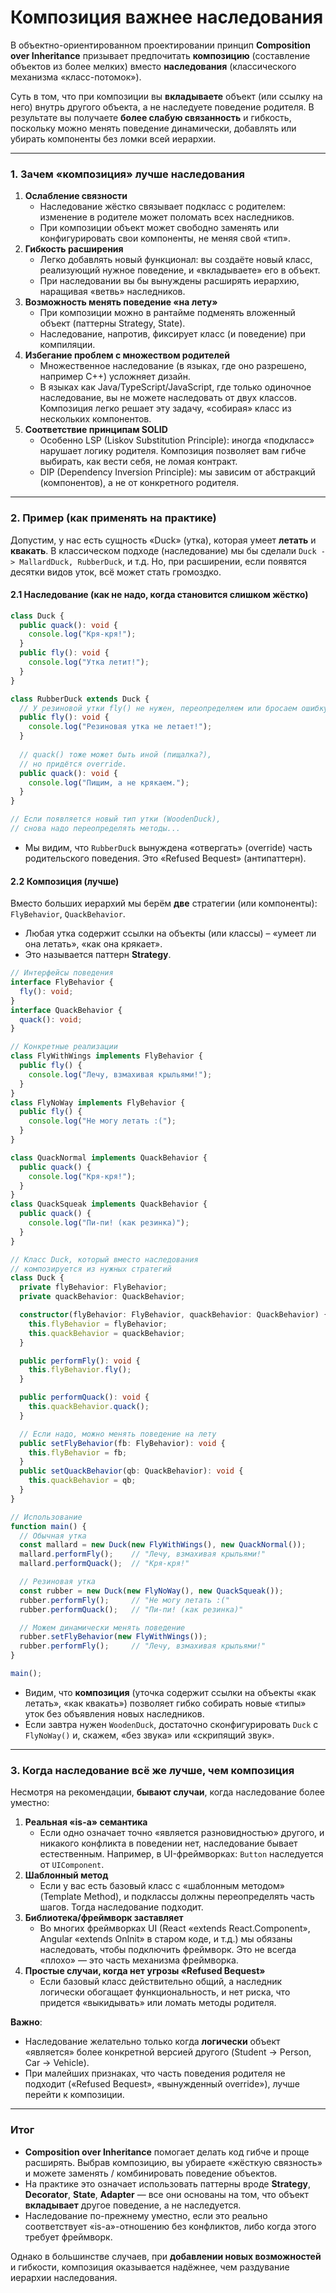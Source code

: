# Композиция важнее наследования

В объектно-ориентированном проектировании принцип **Composition over Inheritance** призывает предпочитать **композицию** (составление объектов из более мелких) вместо **наследования** (классического механизма «класс-потомок»).

Суть в том, что при композиции вы **вкладываете** объект (или ссылку на него) внутрь другого объекта, а не наследуете поведение родителя. В результате вы получаете **более слабую связанность** и гибкость, поскольку можно менять поведение динамически, добавлять или убирать компоненты без ломки всей иерархии.

***

### 1. Зачем «композиция» лучше наследования

1. **Ослабление связности**
   * Наследование жёстко связывает подкласс с родителем: изменение в родителе может поломать всех наследников.
   * При композиции объект может свободно заменять или конфигурировать свои компоненты, не меняя свой «тип».
2. **Гибкость расширения**
   * Легко добавлять новый функционал: вы создаёте новый класс, реализующий нужное поведение, и «вкладываете» его в объект.
   * При наследовании вы бы вынуждены расширять иерархию, наращивая «ветвь» наследников.
3. **Возможность менять поведение «на лету»**
   * При композиции можно в рантайме подменять вложенный объект (паттерны Strategy, State).
   * Наследование, напротив, фиксирует класс (и поведение) при компиляции.
4. **Избегание проблем с множеством родителей**
   * Множественное наследование (в языках, где оно разрешено, например C++) усложняет дизайн.
   * В языках как Java/TypeScript/JavaScript, где только одиночное наследование, вы не можете наследовать от двух классов. Композиция легко решает эту задачу, «собирая» класс из нескольких компонентов.
5. **Соответствие принципам SOLID**
   * Особенно LSP (Liskov Substitution Principle): иногда «подкласс» нарушает логику родителя. Композиция позволяет вам гибче выбирать, как вести себя, не ломая контракт.
   * DIP (Dependency Inversion Principle): мы зависим от абстракций (компонентов), а не от конкретного родителя.

***

### 2. Пример (как применять на практике)

Допустим, у нас есть сущность «Duck» (утка), которая умеет **летать** и **квакать**. В классическом подходе (наследование) мы бы сделали `Duck -> MallardDuck, RubberDuck`, и т.д. Но, при расширении, если появятся десятки видов уток, всё может стать громоздко.

#### 2.1 Наследование (как не надо, когда становится слишком жёстко)

```typescript
class Duck {
  public quack(): void {
    console.log("Кря-кря!");
  }
  public fly(): void {
    console.log("Утка летит!");
  }
}

class RubberDuck extends Duck {
  // У резиновой утки fly() не нужен, переопределяем или бросаем ошибку
  public fly(): void {
    console.log("Резиновая утка не летает!");
  }
  
  // quack() тоже может быть иной (пищалка?), 
  // но придётся override.
  public quack(): void {
    console.log("Пищим, а не крякаем.");
  }
}

// Если появляется новый тип утки (WoodenDuck), 
// снова надо переопределять методы...
```

* Мы видим, что `RubberDuck` вынуждена «отвергать» (override) часть родительского поведения. Это «Refused Bequest» (антипаттерн).

#### 2.2 Композиция (лучше)

Вместо больших иерархий мы берём **две** стратегии (или компоненты): `FlyBehavior`, `QuackBehavior`.

* Любая утка содержит ссылки на объекты (или классы) – «умеет ли она летать», «как она крякает».
* Это называется паттерн **Strategy**.

```typescript
// Интерфейсы поведения
interface FlyBehavior {
  fly(): void;
}
interface QuackBehavior {
  quack(): void;
}

// Конкретные реализации
class FlyWithWings implements FlyBehavior {
  public fly() {
    console.log("Лечу, взмахивая крыльями!");
  }
}
class FlyNoWay implements FlyBehavior {
  public fly() {
    console.log("Не могу летать :(");
  }
}

class QuackNormal implements QuackBehavior {
  public quack() {
    console.log("Кря-кря!");
  }
}
class QuackSqueak implements QuackBehavior {
  public quack() {
    console.log("Пи-пи! (как резинка)");
  }
}

// Класс Duck, который вместо наследования 
// композируется из нужных стратегий
class Duck {
  private flyBehavior: FlyBehavior;
  private quackBehavior: QuackBehavior;

  constructor(flyBehavior: FlyBehavior, quackBehavior: QuackBehavior) {
    this.flyBehavior = flyBehavior;
    this.quackBehavior = quackBehavior;
  }

  public performFly(): void {
    this.flyBehavior.fly();
  }

  public performQuack(): void {
    this.quackBehavior.quack();
  }

  // Если надо, можно менять поведение на лету
  public setFlyBehavior(fb: FlyBehavior): void {
    this.flyBehavior = fb;
  }
  public setQuackBehavior(qb: QuackBehavior): void {
    this.quackBehavior = qb;
  }
}
```

```typescript
// Использование
function main() {
  // Обычная утка
  const mallard = new Duck(new FlyWithWings(), new QuackNormal());
  mallard.performFly();    // "Лечу, взмахивая крыльями!"
  mallard.performQuack();  // "Кря-кря!"

  // Резиновая утка
  const rubber = new Duck(new FlyNoWay(), new QuackSqueak());
  rubber.performFly();     // "Не могу летать :("
  rubber.performQuack();   // "Пи-пи! (как резинка)"

  // Можем динамически менять поведение
  rubber.setFlyBehavior(new FlyWithWings());
  rubber.performFly();     // "Лечу, взмахивая крыльями!"
}

main();
```

* Видим, что **композиция** (уточка содержит ссылки на объекты «как летать», «как квакать») позволяет гибко собирать новые «типы» уток без объявления новых наследников.
* Если завтра нужен `WoodenDuck`, достаточно сконфигурировать `Duck` с `FlyNoWay()` и, скажем, «без звука» или «скрипящий звук».

***

### 3. Когда наследование всё же лучше, чем композиция

Несмотря на рекомендации, **бывают случаи**, когда наследование более уместно:

1. **Реальная «is-a» семантика**
   * Если одно означает точно «является разновидностью» другого, и никакого конфликта в поведении нет, наследование бывает естественным. Например, в UI-фреймворках: `Button` наследуется от `UIComponent`.
2. **Шаблонный метод**
   * Если у вас есть базовый класс с «шаблонным методом» (Template Method), и подклассы должны переопределять часть шагов. Тогда наследование подходит.
3. **Библиотека/фреймворк заставляет**
   * Во многих фреймворках UI (React «extends React.Component», Angular «extends OnInit» в старом коде, и т.д.) мы обязаны наследовать, чтобы подключить фреймворк. Это не всегда «плохо» — это часть механизма фреймворка.
4. **Простые случаи, когда нет угрозы «Refused Bequest»**
   * Если базовый класс действительно общий, а наследник логически обогащает функциональность, и нет риска, что придется «выкидывать» или ломать методы родителя.

**Важно**:

* Наследование желательно только когда **логически** объект «является» более конкретной версией другого (Student → Person, Car → Vehicle).
* При малейших признаках, что часть поведения родителя не подходит («Refused Bequest», «вынужденный override»), лучше перейти к композиции.

***

### Итог

* **Composition over Inheritance** помогает делать код гибче и проще расширять. Выбрав композицию, вы убираете «жёсткую связность» и можете заменять / комбинировать поведение объектов.
* На практике это означает использовать паттерны вроде **Strategy**, **Decorator**, **State**, **Adapter** — все они основаны на том, что объект **вкладывает** другое поведение, а не наследуется.
* Наследование по-прежнему уместно, если это реально соответствует «is-a»-отношению без конфликтов, либо когда этого требует фреймворк.

Однако в большинстве случаев, при **добавлении новых возможностей** и гибкости, композиция оказывается надёжнее, чем раздувание иерархии наследования.
